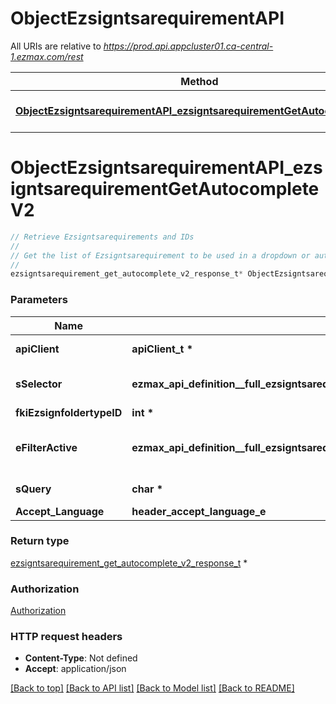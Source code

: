 # ObjectEzsigntsarequirementAPI

All URIs are relative to *https://prod.api.appcluster01.ca-central-1.ezmax.com/rest*

Method | HTTP request | Description
------------- | ------------- | -------------
[**ObjectEzsigntsarequirementAPI_ezsigntsarequirementGetAutocompleteV2**](ObjectEzsigntsarequirementAPI.md#ObjectEzsigntsarequirementAPI_ezsigntsarequirementGetAutocompleteV2) | **GET** /2/object/ezsigntsarequirement/getAutocomplete/{sSelector} | Retrieve Ezsigntsarequirements and IDs


# **ObjectEzsigntsarequirementAPI_ezsigntsarequirementGetAutocompleteV2**
```c
// Retrieve Ezsigntsarequirements and IDs
//
// Get the list of Ezsigntsarequirement to be used in a dropdown or autocomplete control.
//
ezsigntsarequirement_get_autocomplete_v2_response_t* ObjectEzsigntsarequirementAPI_ezsigntsarequirementGetAutocompleteV2(apiClient_t *apiClient, ezmax_api_definition__full_ezsigntsarequirementGetAutocompleteV2_sSelector_e sSelector, int fkiEzsignfoldertypeID, ezmax_api_definition__full_ezsigntsarequirementGetAutocompleteV2_eFilterActive_e eFilterActive, char * sQuery, header_accept_language_e Accept_Language);
```

### Parameters
Name | Type | Description  | Notes
------------- | ------------- | ------------- | -------------
**apiClient** | **apiClient_t \*** | context containing the client configuration |
**sSelector** | **ezmax_api_definition__full_ezsigntsarequirementGetAutocompleteV2_sSelector_e** | The type of Ezsigntsarequirements to return | 
**fkiEzsignfoldertypeID** | **int \*** |  | [optional] 
**eFilterActive** | **ezmax_api_definition__full_ezsigntsarequirementGetAutocompleteV2_eFilterActive_e** | Specify which results we want to display. | [optional] [default to &#39;Active&#39;]
**sQuery** | **char \*** | Allow to filter the returned results | [optional] 
**Accept_Language** | **header_accept_language_e** |  | [optional] 

### Return type

[ezsigntsarequirement_get_autocomplete_v2_response_t](ezsigntsarequirement_get_autocomplete_v2_response.md) *


### Authorization

[Authorization](../README.md#Authorization)

### HTTP request headers

 - **Content-Type**: Not defined
 - **Accept**: application/json

[[Back to top]](#) [[Back to API list]](../README.md#documentation-for-api-endpoints) [[Back to Model list]](../README.md#documentation-for-models) [[Back to README]](../README.md)

